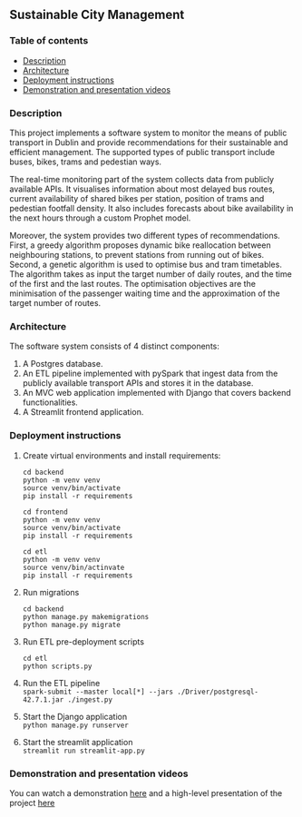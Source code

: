 ## Sustainable City Management

### Table of contents
- [Description](#description)
- [Architecture](#architecture)
- [Deployment instructions](#deployment-instructions)
- [Demonstration and presentation videos](#demonstration-and-presentation-videos)

### Description
This project implements a software system to monitor the means of public transport in Dublin and provide recommendations for their sustainable and efficient management. The supported types of public transport include buses, bikes, trams and pedestian ways.

The real-time monitoring part of the system collects data from publicly available APIs. It visualises information about most delayed bus routes, current availability of shared bikes per station, position of trams and pedestian footfall density. It also includes forecasts about bike availability in the next hours through a custom Prophet model.

Moreover, the system provides two different types of recommendations. First, a greedy algorithm proposes dynamic bike reallocation between neighbouring stations, to prevent stations from running out of bikes. Second, a genetic algorithm is used to optimise bus and tram timetables. The algorithm takes as input the target number of daily routes, and the time of the first and the last routes. The optimisation objectives are the minimisation of the passenger waiting time and the approximation of the target number of routes.

### Architecture
The software system consists of 4 distinct components:
1. A Postgres database.
2. An ETL pipeline implemented with pySpark that ingest data from the publicly available transport APIs and stores it in the database.
3. An MVC web application implemented with Django that covers backend functionalities.
4. A Streamlit frontend application.

### Deployment instructions

1. Create virtual environments and install requirements:
   ```
   cd backend
   python -m venv venv
   source venv/bin/activate
   pip install -r requirements

   cd frontend
   python -m venv venv
   source venv/bin/activate
   pip install -r requirements

   cd etl
   python -m venv venv
   source venv/bin/actinvate
   pip install -r requirements
   ```

2. Run migrations
   ```
   cd backend
   python manage.py makemigrations
   python manage.py migrate
   ```

3. Run ETL pre-deployment scripts
   ```
   cd etl
   python scripts.py
   ```

4. Run the ETL pipeline  
   ```spark-submit --master local[*] --jars ./Driver/postgresql-42.7.1.jar ./ingest.py```

5. Start the Django application  
   ```python manage.py runserver```

6. Start the streamlit application  
   ```streamlit run streamlit-app.py```

### Demonstration and presentation videos
You can watch a demonstration [here](https://drive.google.com/file/d/159uGx2GnFrb4HZM1Tuk_1dqRhI2NZkuw/view?usp=drive_link) and a high-level presentation of the project [here](https://drive.google.com/file/d/1SACdzHuJ0Iw6ntNmT1s3tBe_czpthQHB/view?usp=drive_link)
